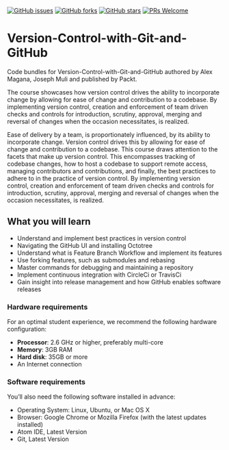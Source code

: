 [![GitHub issues](https://img.shields.io/github/issues/TrainingByPackt/Version-Control-with-Git-and-GitHub.svg)](https://github.com/TrainingByPackt/Version-Control-with-Git-and-GitHub/issues)
[![GitHub forks](https://img.shields.io/github/forks/TrainingByPackt/Version-Control-with-Git-and-GitHub.svg)](https://github.com/TrainingByPackt/Version-Control-with-Git-and-GitHub/network)
[![GitHub stars](https://img.shields.io/github/stars/TrainingByPackt/Version-Control-with-Git-and-GitHub.svg)](https://github.com/TrainingByPackt/Version-Control-with-Git-and-GitHub/stargazers)
[![PRs Welcome](https://img.shields.io/badge/PRs-welcome-brightgreen.svg)](https://github.com/TrainingByPackt/Version-Control-with-Git-and-GitHub/pulls)



# Version-Control-with-Git-and-GitHub

Code bundles for Version-Control-with-Git-and-GitHub authored by Alex Magana, Joseph Muli and published by Packt.

The course showcases how version control drives the ability to incorporate change by allowing for ease of change and contribution to a codebase. By implementing version control, creation and enforcement of team driven checks and controls for introduction, scrutiny, approval, merging and reversal of changes when the occasion necessitates, is realized.

Ease of delivery by a team, is proportionately influenced, by its ability to incorporate change. Version control drives this by allowing for ease of change and contribution to a codebase. This course draws attention to the facets that make up version control. This encompasses tracking of codebase changes, how to host a codebase to support remote access, managing contributors and contributions, and finally, the best practices to adhere to in the practice of version control. By implementing version control, creation and enforcement of team driven checks and controls for introduction, scrutiny, approval, merging and reversal of changes when the occasion necessitates, is realized.

## What you will learn
*	Understand and implement best practices in version control
*	Navigating the GitHub UI and installing Octotree
*	Understand what is Feature Branch Workflow and implement its features
*	Use forking features, such as submodules and rebasing
*	Master commands for debugging and maintaining a repository
*	Implement continuous integration with CircleCi or TravisCi
*	Gain insight into release management and how GitHub enables software releases

### Hardware requirements
For an optimal student experience, we recommend the following hardware configuration:
* **Processor**: 2.6 GHz or higher, preferably multi-core
* **Memory**: 3GB RAM
* **Hard disk**: 35GB or more
* An Internet connection

### Software requirements
You’ll also need the following software installed in advance:
* Operating System: Linux, Ubuntu, or Mac OS X
* Browser: Google Chrome or Mozilla Firefox (with the latest updates installed)
* Atom IDE, Latest Version
* Git, Latest Version
